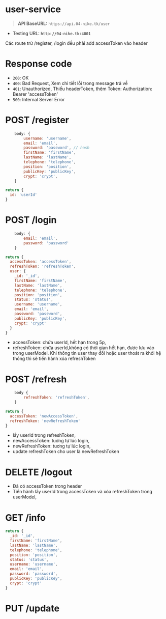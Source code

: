 # user-service

> **API BaseURL:** `https://api.04-nike.tk/user`

- Testing URL: `http://04-nike.tk:4001`

Các route trừ /register, /login đều phải add accessToken vào header

# Response code

- `200`: OK
- `400`: Bad Request, Xem chi tiết lỗi trong message trả về
- `401`: Unauthorized, Thiếu headerToken, thêm Token: Authorization: Bearer 'accessToken'
- `500`: Internal Server Error

<!-- ## API Reference

#### Get all items

```http
  GET /api/items
```

| Parameter | Type     | Description                |
| :-------- | :------- | :------------------------- |
| `api_key` | `string` | **Required**. Your API key | -->

# POST /register

```js
    body: {
        username: 'username',
        email: 'email',
        password: 'password', // hash
        firstName: 'firstName',
        lastName: 'lastName',
        telephone: 'telephone',
        position: 'position',
        publicKey: 'publicKey',
        crypt: 'crypt',
    }
```

```js
return {
  id: 'userId'
}
```

# POST /login

```js
    body: {
        email: 'email',
        password: 'password'
    }
```

```js
return {
  accessToken: 'accessToken',
  refreshToken: 'refreshToken',
  user: {
    _id: '_id',
    firstName: 'firstName',
    lastName: 'lastName',
    telephone: 'telephone',
    position: 'position',
    status: 'status',
    username: 'username',
    email: 'email',
    password: 'password',
    publicKey: 'publicKey',
    crypt: 'crypt'
  }
}
```

- accessToken: chứa userId, hết hạn trong 5p,
- refreshToken: chứa userId,không có thời gian hết hạn, được lưu vào trong userModel. Khi thông tin user thay đổi hoặc user thoát ra khỏi hệ thống thì sẽ tiến hành xóa refreshToken

# POST /refresh

```js
    body {
        refreshToken: 'refreshToken',
    }
```

```js
return {
  accessToken: 'newAccessToken',
  refreshToken: 'newRefreshToken'
}
```

- lấy userId trong refreshToken,
- newAccessToken: tuơng tự lúc login,
- newRefreshToken: tuơng tự lúc login,
- update refreshToken cho user là newRefreshToken

# DELETE /logout

- Đã có accessToken trong header
- Tiến hành lấy userId trong accessToken và xóa refreshToken trong userModel,

# GET /info

```js
return {
  _id: '_id',
  firstName: 'firstName',
  lastName: 'lastName',
  telephone: 'telephone',
  position: 'position',
  status: 'status',
  username: 'username',
  email: 'email',
  password: 'password',
  publicKey: 'publicKey',
  crypt: 'crypt'
}
```

# PUT /update
